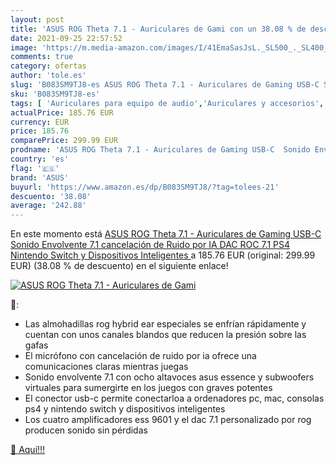 ```yaml
---
layout: post
title: 'ASUS ROG Theta 7.1 - Auriculares de Gami con un 38.08 % de descuento'
date: 2021-09-25 22:57:52
image: 'https://m.media-amazon.com/images/I/41EmaSasJsL._SL500_._SL400_.jpg'
comments: true
category: ofertas
author: 'tole.es'
slug: 'B083SM9TJ8-es ASUS ROG Theta 7.1 - Auriculares de Gaming USB-C Sonido...'
sku: 'B083SM9TJ8-es'
tags: [ 'Auriculares para equipo de audio','Auriculares y accesorios','Electrónica','asus','nintendo','ps4', ]
actualPrice: 185.76 EUR
currency: EUR
price: 185.76
comparePrice: 299.99 EUR
prodname: 'ASUS ROG Theta 7.1 - Auriculares de Gaming USB-C  Sonido Envolvente 7.1  cancelación de Ruido por IA  DAC ROC 7.1  PS4  Nintendo Switch y Dispositivos Inteligentes '
country: 'es'
flag: '🇪🇸'
brand: 'ASUS'
buyurl: 'https://www.amazon.es/dp/B083SM9TJ8/?tag=tolees-21'
descuento: '38.08'
average: '242.88'
---
```


En este momento está [ASUS ROG Theta 7.1 - Auriculares de Gaming USB-C  Sonido Envolvente 7.1  cancelación de Ruido por IA  DAC ROC 7.1  PS4  Nintendo Switch y Dispositivos Inteligentes ](https://www.amazon.es/dp/B083SM9TJ8/?tag=tolees-21) a 185.76 EUR (original: 299.99 EUR) (38.08 %  de descuento) en el siguiente enlace!

[![ASUS ROG Theta 7.1 - Auriculares de Gami](https://m.media-amazon.com/images/I/41EmaSasJsL._SL500_._SL400_.jpg)](https://www.amazon.es/dp/B083SM9TJ8/?tag=tolees-21)

🔎:

- Las almohadillas rog hybrid ear especiales se enfrían rápidamente y cuentan con unos canales blandos que reducen la presión sobre las gafas
- El micrófono con cancelación de ruido por ia ofrece una comunicaciones claras mientras juegas
- Sonido envolvente 7.1 con ocho altavoces asus essence y subwoofers virtuales para sumergirte en los juegos con graves potentes
- El conector usb-c permite conectarloa a ordenadores pc, mac, consolas ps4 y nintendo switch y dispositivos inteligentes
- Los cuatro amplificadores ess 9601 y el dac 7.1 personalizado por rog producen sonido sin pérdidas

[🛒 Aquí!!!](https://www.amazon.es/dp/B083SM9TJ8/?tag=tolees-21)
